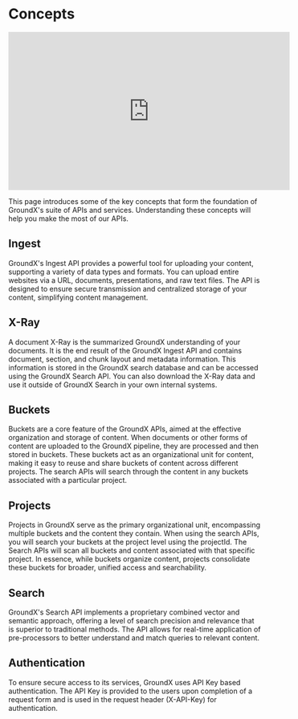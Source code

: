 # Concepts
<iframe width="560" height="315" src="https://www.youtube.com/embed/-JT-yRtF5-M?si=Nb5jIBLfJsNZ8lwJ" title="YouTube video player" frameborder="0" allow="accelerometer; autoplay; clipboard-write; encrypted-media; gyroscope; picture-in-picture; web-share" allowfullscreen></iframe>

This page introduces some of the key concepts that form the foundation of GroundX's suite of APIs and services. Understanding these concepts will help you make the most of our APIs.

## Ingest

GroundX's Ingest API provides a powerful tool for uploading your content, supporting a variety of data types and formats. You can upload entire websites via a URL, documents, presentations, and raw text files. The API is designed to ensure secure transmission and centralized storage of your content, simplifying content management.

## X-Ray

A document X-Ray is the summarized GroundX understanding of your documents. It is the end result of the GroundX Ingest API and contains document, section, and chunk layout and metadata information. This information is stored in the GroundX search database and can be accessed using the GroundX Search API. You can also download the X-Ray data and use it outside of GroundX Search in your own internal systems.

## Buckets

Buckets are a core feature of the GroundX APIs, aimed at the effective organization and storage of content. When documents or other forms of content are uploaded to the GroundX pipeline, they are processed and then stored in buckets. These buckets act as an organizational unit for content, making it easy to reuse and share buckets of content across different projects. The search APIs will search through the content in any buckets associated with a particular project.

## Projects

Projects in GroundX serve as the primary organizational unit, encompassing multiple buckets and the content they contain. When using the search APIs, you will search your buckets at the project level using the projectId. The Search APIs will scan all buckets and content associated with that specific project. In essence, while buckets organize content, projects consolidate these buckets for broader, unified access and searchability.

## Search

GroundX's Search API implements a proprietary combined vector and semantic approach, offering a level of search precision and relevance that is superior to traditional methods. The API allows for real-time application of pre-processors to better understand and match queries to relevant content.

## Authentication

To ensure secure access to its services, GroundX uses API Key based authentication. The API Key is provided to the users upon completion of a request form and is used in the request header (X-API-Key) for authentication.
